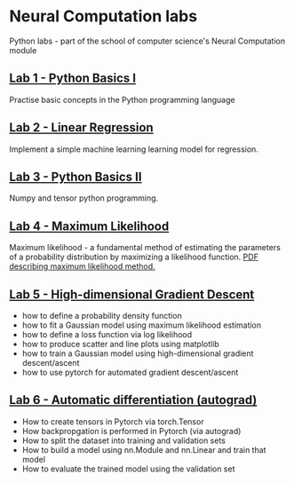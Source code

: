 # Neural Computation labs
Python labs - part of the school of computer science's Neural Computation module 

## [Lab 1 - Python Basics I](https://github.com/Taranks7/Neural_Computation_labs/blob/main/lab1.ipynb)
Practise basic concepts in the Python programming language
## [Lab 2 - Linear Regression](https://github.com/Taranks7/Neural_Computation_labs/blob/main/lab2.ipynb)
Implement a simple machine learning learning model for regression. 
## [Lab 3 - Python Basics II](https://github.com/Taranks7/Neural_Computation_labs/blob/main/lab3.ipynb)
Numpy and tensor python programming.
## [Lab 4 - Maximum Likelihood]()
Maximum likelihood - a fundamental method of estimating the parameters of a probability distribution by maximizing a likelihood function. 
[PDF describing maximum likelihood method.](https://github.com/Taranks7/Neural_Computation_labs/blob/main/Maximum%20likelihood.pdf)
## [Lab 5 - High-dimensional Gradient Descent]()
* how to define a probability density function
* how to fit a Gaussian model using maximum likelihood estimation
* how to define a loss function via log likelihood
* how to produce scatter and line plots using matplotlib
* how to train a Gaussian model using high-dimensional gradient descent/ascent
* how to use pytorch for automated gradient descent/ascent
## [Lab 6 - Automatic differentiation (autograd)]()
- How to create tensors in Pytorch via torch.Tensor
- How backpropgation is performed in Pytorch (via autograd)
- How to split the dataset into training and validation sets
- How to build a model using nn.Module and nn.Linear and train that model
- How to evaluate the trained model using the validation set

